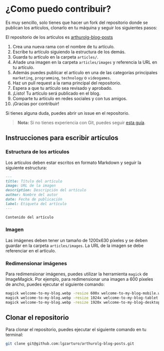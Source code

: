 # ¿Como puedo contribuir?

Es muy sencillo, solo tienes que hacer un fork del repositorio donde se publican los artículos, clonarlo en tu máquina y seguir los siguientes pasos:

El repositorio de los artículos es [arthurolg-blog-posts](https://github.com/lgzarturo/arthurolg-blog-posts)

1. Crea una nueva rama con el nombre de tu artículo.
2. Escribe tu artículo siguiendo la estructura de los demás.
3. Guarda tu artículo en la carpeta `articles/`.
4. Añade una imagen en la carpeta `articles/images` y referencia la URL en tu artículo.
5. Además puedes publicar el artículo en una de las categorías principales `marketing`, `programming`, `technology` o `videogames`.
6. Haz un pull request a la rama principal del repositorio.
7. Espera a que tu artículo sea revisado y aprobado.
8. ¡Listo! Tu artículo será publicado en el blog.
9. Comparte tu artículo en redes sociales y con tus amigos.
10. ¡Gracias por contribuir!

Si tienes alguna duda, puedes abrir un issue en el repositorio.

> **Nota:** Si no tienes experiencia con Git, puedes seguir [esta guía](https://guides.github.com/activities/forking/).

## Instrucciones para escribir artículos

### Estructura de los artículos

Los artículos deben estar escritos en formato Markdown y seguir la siguiente estructura:

```markdown
---
title: Título del artículo
image: URL de la imagen
description: Descripción del artículo
author: Nombre del autor
date: Fecha de publicación
label: Etiqueta del artículo
---

Contenido del artículo
```

### Imagen

Las imágenes deben tener un tamaño de 1200x630 píxeles y se deben guardar en la carpeta `articles/images`. La URL de la imagen se debe referenciar en el artículo.

### Redimensionar imágenes

Para redimensionar imágenes, puedes utilizar la herramienta `magick` de ImageMagick. Por ejemplo, para redimensionar una imagen a 600 píxeles de ancho, puedes ejecutar el siguiente comando:

````bash
magick welcome-to-my-blog.webp -resize 600x welcome-to-my-blog-mobile.webp
magick welcome-to-my-blog.webp -resize 1024x welcome-to-my-blog-tablet.webp
magick welcome-to-my-blog.webp -resize 1920x welcome-to-my-blog-desktop.webp
````

## Clonar el repositorio

Para clonar el repositorio, puedes ejecutar el siguiente comando en tu terminal:

```bash
git clone git@github.com:lgzarturo/arthurolg-blog-posts.git
```
